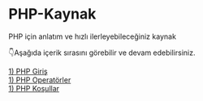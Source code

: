 # PHP-Kaynak
PHP için anlatım ve hızlı ilerleyebileceğiniz kaynak

👇Aşağıda içerik sırasını görebilir ve devam edebilirsiniz.

<a href="https://github.com/alicangunduz/PHP-Kaynak/tree/main/1-php-giris">1) PHP Giriş</a>
<br>
<a href="https://github.com/alicangunduz/PHP-Kaynak/tree/main/2-operatorler">1) PHP Operatörler</a>
<br>
<a href="https://github.com/alicangunduz/PHP-Kaynak/tree/main/3-kosul-yap%C4%B1lar%C4%B1">1) PHP Koşullar</a>


